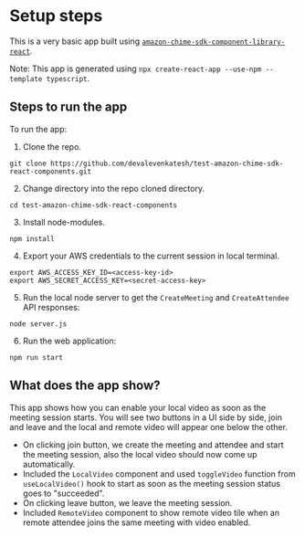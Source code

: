 # Setup steps

This is a very basic app built using [`amazon-chime-sdk-component-library-react`](https://github.com/aws/amazon-chime-sdk-component-library-react).

Note: This app is generated using `npx create-react-app --use-npm --template typescript`.

## Steps to run the app
To run the app:
1. Clone the repo.
```
git clone https://github.com/devalevenkatesh/test-amazon-chime-sdk-react-components.git
```

2. Change directory into the repo cloned directory.
```
cd test-amazon-chime-sdk-react-components
```

3. Install node-modules.
```
npm install
```

4. Export your AWS credentials to the current session in local terminal.
```
export AWS_ACCESS_KEY_ID=<access-key-id>
export AWS_SECRET_ACCESS_KEY=<secret-access-key>
```

5. Run the local node server to get the `CreateMeeting` and `CreateAttendee` API responses:
```
node server.js
```

6. Run the web application:
```
npm run start
```

## What does the app show?
This app shows how you can enable your local video as soon as the meeting session starts.
You will see two buttons in a UI side by side, join and leave and the local and remote video will appear one below the other.

- On clicking join button, we create the meeting and attendee and start the meeting session, also the local video should now come up automatically.
- Included the `LocalVideo` component and used `toggleVideo` function from `useLocalVideo()` hook to start as soon as the meeting session status goes to "succeeded".
- On clicking leave button, we leave the meeting session.
- Included `RemoteVideo` component to show remote video tile when an remote attendee joins the same meeting with video enabled.
